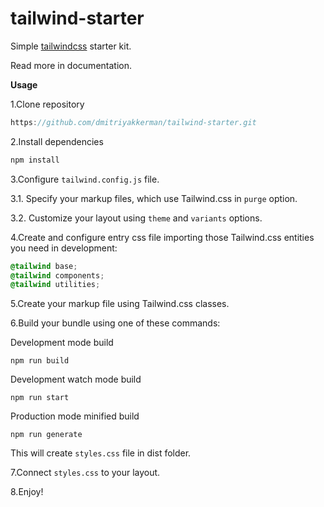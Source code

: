# tailwind-starter

Simple [tailwindcss](https://tailwindcss.com/) starter kit. 

Read more in documentation.

**Usage**

1.Clone repository

```js
https://github.com/dmitriyakkerman/tailwind-starter.git
```
2.Install dependencies
```js
npm install
```
3.Configure `tailwind.config.js` file.

3.1. Specify your markup files, which use Tailwind.css in `purge` option.

3.2. Customize your layout using `theme` and `variants` options.

4.Create and configure entry css file importing those Tailwind.css entities you need in development:

```css
@tailwind base;
@tailwind components;
@tailwind utilities;
```
5.Create your markup file using Tailwind.css classes.

6.Build your bundle using one of these commands:

Development mode build
```
npm run build
```
Development watch mode build
```
npm run start
```
Production mode minified build
```
npm run generate
```

This will create `styles.css` file in dist folder.

7.Connect `styles.css` to your layout.

8.Enjoy!
